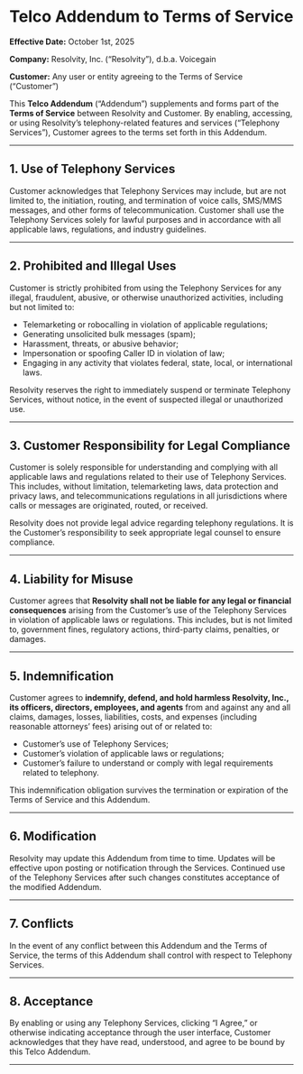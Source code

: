 # **Telco Addendum to Terms of Service**

**Effective Date:** October 1st, 2025

**Company:** Resolvity, Inc. (“Resolvity”), d.b.a. Voicegain

**Customer:** Any user or entity agreeing to the Terms of Service (“Customer”)

This **Telco Addendum** (“Addendum”) supplements and forms part of the **Terms of Service** between Resolvity and Customer. By enabling, accessing, or using Resolvity’s telephony-related features and services (“Telephony Services”), Customer agrees to the terms set forth in this Addendum.

---

## 1. **Use of Telephony Services**

Customer acknowledges that Telephony Services may include, but are not limited to, the initiation, routing, and termination of voice calls, SMS/MMS messages, and other forms of telecommunication. Customer shall use the Telephony Services solely for lawful purposes and in accordance with all applicable laws, regulations, and industry guidelines.

---

## 2. **Prohibited and Illegal Uses**

Customer is strictly prohibited from using the Telephony Services for any illegal, fraudulent, abusive, or otherwise unauthorized activities, including but not limited to:

* Telemarketing or robocalling in violation of applicable regulations;
* Generating unsolicited bulk messages (spam);
* Harassment, threats, or abusive behavior;
* Impersonation or spoofing Caller ID in violation of law;
* Engaging in any activity that violates federal, state, local, or international laws.

Resolvity reserves the right to immediately suspend or terminate Telephony Services, without notice, in the event of suspected illegal or unauthorized use.

---

## 3. **Customer Responsibility for Legal Compliance**

Customer is solely responsible for understanding and complying with all applicable laws and regulations related to their use of Telephony Services. This includes, without limitation, telemarketing laws, data protection and privacy laws, and telecommunications regulations in all jurisdictions where calls or messages are originated, routed, or received.

Resolvity does not provide legal advice regarding telephony regulations. It is the Customer’s responsibility to seek appropriate legal counsel to ensure compliance.

---

## 4. **Liability for Misuse**

Customer agrees that **Resolvity shall not be liable for any legal or financial consequences** arising from the Customer’s use of the Telephony Services in violation of applicable laws or regulations. This includes, but is not limited to, government fines, regulatory actions, third-party claims, penalties, or damages.

---

## 5. **Indemnification**

Customer agrees to **indemnify, defend, and hold harmless Resolvity, Inc., its officers, directors, employees, and agents** from and against any and all claims, damages, losses, liabilities, costs, and expenses (including reasonable attorneys’ fees) arising out of or related to:

* Customer’s use of Telephony Services;
* Customer’s violation of applicable laws or regulations;
* Customer’s failure to understand or comply with legal requirements related to telephony.

This indemnification obligation survives the termination or expiration of the Terms of Service and this Addendum.

---

## 6. **Modification**

Resolvity may update this Addendum from time to time. Updates will be effective upon posting or notification through the Services. Continued use of the Telephony Services after such changes constitutes acceptance of the modified Addendum.

---

## 7. **Conflicts**

In the event of any conflict between this Addendum and the Terms of Service, the terms of this Addendum shall control with respect to Telephony Services.

---

## 8. **Acceptance**

By enabling or using any Telephony Services, clicking “I Agree,” or otherwise indicating acceptance through the user interface, Customer acknowledges that they have read, understood, and agree to be bound by this Telco Addendum.

---

